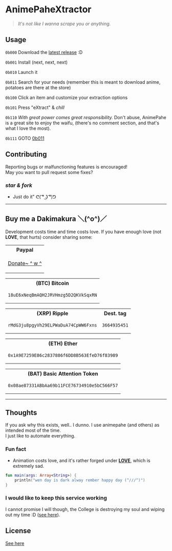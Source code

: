 # AnimePaheXtractor

> *It's not like I wanna scrape you or anything.*

## Usage

```0b000``` Download the [latest release](../../releases/latest/) :D

```0b001``` Install (next, next, next)

```0b010``` Launch it

<div id="0b011" ></div>

```0b011``` Search for your needs (remember this is meant to download anime, potatoes are there at the store)

```0b100``` Click an item and customize your extraction options

```0b101``` Press "eXtract" & *chill*

```0b110``` *With great power comes great responsibility.* Don't abuse, AnimePahe is a great site to enjoy the waifu, (there's no comment section, and that's what I love the most).

```0b111``` GOTO [0b011](#0b011)

## Contributing

Reporting bugs or malfunctioning features is encouraged!\
May you want to pull request some fixes?

### *star & fork*

* Just do it" ᕦ( ͡° ͜ʖ ͡°)ᕤ

---

## Buy me a Dakimakura ＼(^o^)／

Development costs time and time costs love. If you have enough love (not **LOVE**, that hurts) consider sharing some:

<table>
<tr>
<th>Paypal</th>
</tr>
<tr>
<td>

[Donate~ ^ w ^](https://www.paypal.com/donate?hosted_button_id=JUMR575EAP8HL)

</td>
</tr>
</table>
<table>
<tr>
<th>(BTC) Bitcoin</th>
</tr>
<tr>
<td>

``` text
18uE6xNeqBmAQH2JRVHmzg5D2QKVkSqxRN
```

</td>
</tr>
</table>
<table>
<tr>
<th>(XRP) Ripple</th>
<th> Dest. tag </th>
</tr>
<tr>
<td>

```text
rMdG3ju8pgyVh29ELPWaDuA74CpWW6Fxns
```

</td>
<td>

```text
3664935451
```

</td>
</tr>
</table>
<table>
<tr>
<th>(ETH) Ether</th>
</tr>
<tr>
<td>

``` text
0x1A9E7259E86c2837886f6DD8B563EfeD76f83989
```

</td>
</tr>
</table>
<table>
<tr>
<th>(BAT) Basic Attention Token</th>
</tr>
<tr>
<td>

``` text
0x08ae87331ABbAa69b11FCE76734910e5bC566F57
```

</td>
</tr>
</table>

---

## Thoughts

If you ask why this exists, well.. I dunno. I use animepahe (and others) as intended most of the time.\
I just like to automate everything.

### Fun fact

* Animation costs love, and it's rather forged under [**LOVE**](https://goo.gl/search/What+does+love+mean+in+Undertale), which is extremely sad.

``` kotlin
fun main(args: Array<String>) {
    println("wen day is dark alway rember happy day (^///^)")
}
```

### I would like to keep this service **working**

I cannot promise I will though, the College is destroying my soul and wiping out my time :D ([see here](#buy-me-a-dakimakura-o)).

## License

[See here](license.md)
